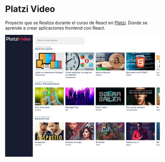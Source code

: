 # Platzi Video

Proyecto que se Realiza durante el curso de React en [Platzi](https://platzi.com). Donde se aprende a crear aplicaciones frontend con React.

![Platzi Video Screenshot](/platzivideo.png)
